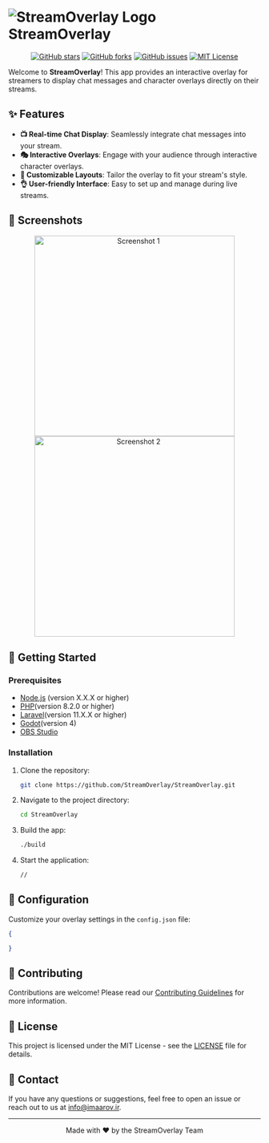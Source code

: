 # ![StreamOverlay Logo](https://placeholder.com/logo.png) StreamOverlay

<p align="center">
  <a href="https://github.com/StreamOverlay/StreamOverlay/stargazers"><img alt="GitHub stars" src="https://img.shields.io/github/stars/StreamOverlay/StreamOverlay.svg?style=for-the-badge&logo=github"></a>
  <a href="https://github.com/StreamOverlay/StreamOverlay/network"><img alt="GitHub forks" src="https://img.shields.io/github/forks/StreamOverlay/StreamOverlay.svg?style=for-the-badge&logo=github"></a>
  <a href="https://github.com/StreamOverlay/StreamOverlay/issues"><img alt="GitHub issues" src="https://img.shields.io/github/issues/StreamOverlay/StreamOverlay.svg?style=for-the-badge&logo=github"></a>
  <a href="https://github.com/StreamOverlay/StreamOverlay/blob/main/LICENSE"><img alt="MIT License" src="https://img.shields.io/github/license/StreamOverlay/StreamOverlay.svg?style=for-the-badge&logo=github"></a>
</p>

Welcome to **StreamOverlay**! This app provides an interactive overlay for streamers to display chat messages and character overlays directly on their streams.

## ✨ Features

- **📺 Real-time Chat Display**: Seamlessly integrate chat messages into your stream.
- **🎭 Interactive Overlays**: Engage with your audience through interactive character overlays.
- **🎨 Customizable Layouts**: Tailor the overlay to fit your stream's style.
- **👌 User-friendly Interface**: Easy to set up and manage during live streams.

## 📸 Screenshots

<p align="center">
  <img src="https://placeholder.com/screenshot1.png" alt="Screenshot 1" width="400">
  <img src="https://placeholder.com/screenshot2.png" alt="Screenshot 2" width="400">
</p>

## 🚀 Getting Started

### Prerequisites

- [Node.js](https://nodejs.org/) (version X.X.X or higher)
- [PHP](https://php.net)(version 8.2.0 or higher)
- [Laravel](laravel.com)(version 11.X.X or higher)
- [Godot](https://godotengine.org/download/)(version 4)
- [OBS Studio](https://obsproject.com/)

### Installation

1. Clone the repository:
    ```sh
    git clone https://github.com/StreamOverlay/StreamOverlay.git
    ```
2. Navigate to the project directory:
    ```sh
    cd StreamOverlay
    ```
3. Build the app:
    ```sh
    ./build
    ```
4. Start the application:
    ```sh
    //
    ```

## 🔧 Configuration

Customize your overlay settings in the `config.json` file:
```json
{

}
```

## 🤝 Contributing

Contributions are welcome! Please read our [Contributing Guidelines](CONTRIBUTING.md) for more information.

## 📄 License

This project is licensed under the MIT License - see the [LICENSE](LICENSE) file for details.

## 💬 Contact

If you have any questions or suggestions, feel free to open an issue or reach out to us at [info@imaarov.ir](mailto:info@imaarov.ir).

---

<p align="center">Made with ❤️ by the StreamOverlay Team</p>



